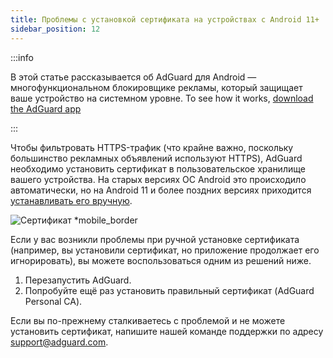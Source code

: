 ```yaml
---
title: Проблемы с установкой сертификата на устройствах с Android 11+
sidebar_position: 12
---
```


:::info

В этой статье рассказывается об AdGuard для Android — многофункциональном блокировщике рекламы, который защищает ваше устройство на системном уровне. To see how it works, [download the AdGuard app](https://agrd.io/download-kb-adblock)

:::

Чтобы фильтровать HTTPS-трафик (что крайне важно, поскольку большинство рекламных объявлений используют HTTPS), AdGuard необходимо установить сертификат в пользовательское хранилище вашего устройства. На старых версиях ОС Android это происходило автоматически, но на Android 11 и более поздних версиях приходится [устанавливать его вручную](../../overview#https-filtering).

![Сертификат *mobile_border](https://cdn.adtidy.org/content/kb/ad_blocker/android/solving_problems/manual-certificate/video.gif)

Если у вас возникли проблемы при ручной установке сертификата (например, вы установили сертификат, но приложение продолжает его игнорировать), вы можете воспользоваться одним из решений ниже.

1. Перезапустить AdGuard.
2. Попробуйте ещё раз установить правильный сертификат (AdGuard Personal CA).

Если вы по-прежнему сталкиваетесь с проблемой и не можете установить сертификат, напишите нашей команде поддержки по адресу support@adguard.com.
